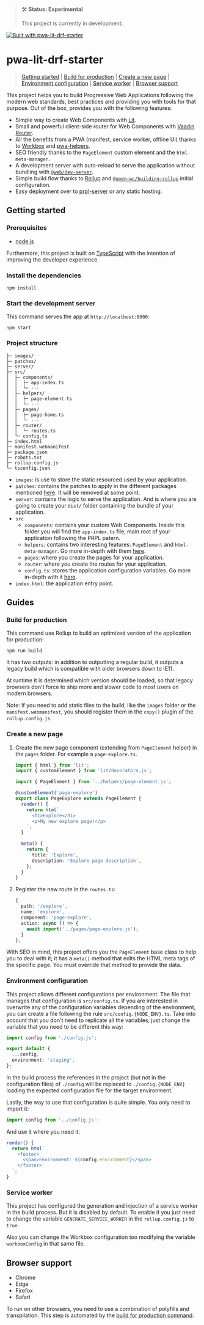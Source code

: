 > 🛠 **Status: Experimental**
>
> This project is currently in development.

[![Built with pwa-lit-drf-starter](https://img.shields.io/badge/built%20with-pwa--lit--template-blue)](https://github.com/mm25zamanian/pwa-lit-drf-starter 'Built with 
pwa-lit-drf-starter')

# pwa-lit-drf-starter

> [Getting started](#getting-started) | [Build for production](#build-for-production) | [Create a new page](#create-a-new-page) | [Environment configuration](#environment-configuration) | [Service worker](#service-worker) | [Browser support](#browser-support)

This project helps you to build Progressive Web Applications following the modern web standards, best practices and providing you with tools for that purpose. Out of the box, provides you with the following features:

- Simple way to create Web Components with [Lit](https://lit.dev).
- Small and powerful client-side router for Web Components with [Vaadin Router](https://vaadin.com/router).
- All the benefits from a PWA (manifest, service worker, offline UI) thanks to [Workbox](https://developers.google.com/web/tools/workbox) and [pwa-helpers](https://github.com/thepassle/pwa-helpers).
- SEO friendly thanks to the `PageElement` custom element and the `html-meta-manager`.
- A development server with auto-reload to serve the application without bundling with [`@web/dev-server`](https://modern-web.dev/docs/dev-server/overview/).
- Simple build flow thanks to [Rollup](https://rollupjs.org) and [`@open-wc/building-rollup`](https://open-wc.org/docs/building/rollup/) initial configuration.
- Easy deployment over to [prpl-server](https://github.com/Polymer/prpl-server) or any static hosting.

## Getting started

### Prerequisites

- [node.js](https://nodejs.org)

Furthermore, this project is built on [TypeScript](https://www.typescriptlang.org) with the intention of improving the developer experience.

### Install the dependencies

    npm install

### Start the development server

This command serves the app at `http://localhost:8000`:

    npm start

### Project structure

```
├─ images/
├─ patches/
├─ server/
├─ src/
│  ├─ components/
│  │  ├─ app-index.ts
│  │  └─ ···
│  ├─ helpers/
│  │  ├─ page-element.ts
│  │  └─ ···
│  ├─ pages/
│  │  ├─ page-home.ts
│  │  └─ ···
│  ├─ router/
│  │  └─ routes.ts
│  └─ config.ts
├─ index.html
├─ manifest.webmanifest
├─ package.json
├─ robots.txt
├─ rollup.config.js
└─ tsconfig.json
```

- `images`: is use to store the static resourced used by your application.
- `patches`: contains the patches to apply in the different packages mentioned [here](#things-to-be-aware). It will be removed at some point.
- `server`: contains the logic to serve the application. And is where you are going to create your `dist/` folder containing the bundle of your application.
- `src`
  - `components`: contains your custom Web Components. Inside this folder you will find the `app-index.ts` file, main root of your application following the PRPL patern.
  - `helpers`: contains two interesting features: `PageElement` and `html-meta-manager`. Go more in-depth with them [here](#create-a-new-page).
  - `pages`: where you create the pages for your application.
  - `router`: where you create the routes for your application.
  - `config.ts`: stores the application configuration variables. Go more in-depth with it [here](#environment-configuration).
- `index.html`: the application entry point.

## Guides

### Build for production

This command use Rollup to build an optimized version of the application for production:

    npm run build

It has two outputs: in addition to outputting a regular build, it outputs a legacy build which is compatible with older browsers down to IE11.

At runtime it is determined which version should be loaded, so that legacy browsers don't force to ship more and slower code to most users on modern browsers.

Note: If you need to add static files to the build, like the `images` folder or the `manifest.webmanifest`, you should register them in the `copy()` plugin of the `rollup.config.js`.

### Create a new page

1. Create the new page component (extending from `PageElement` helper) in the `pages` folder. For example a `page-explore.ts`.

   ```typescript
   import { html } from 'lit';
   import { customElement } from 'lit/decorators.js';

   import { PageElement } from '../helpers/page-element.js';

   @customElement('page-explore')
   export class PageExplore extends PageElement {
     render() {
       return html`
         <h1>Explore</h1>
         <p>My new explore page!</p>
       `;
     }

     meta() {
       return {
         title: 'Explore',
         description: 'Explore page description',
       };
     }
   }
   ```

2. Register the new route in the `routes.ts`:

   ```typescript
   {
     path: '/explore',
     name: 'explore',
     component: 'page-explore',
     action: async () => {
       await import('../pages/page-explore.js');
     }
   },
   ```

With SEO in mind, this project offers you the `PageElement` base class to help you to deal with it; it has a `meta()` method that edits the HTML meta tags of the specific page. You must override that method to provide the data.

### Environment configuration

This project allows different configurations per environment. The file that manages that configuration is `src/config.ts`. If you are interested in overwrite any of the configuration variables depending of the environment, you can create a file following the rule `src/config.{NODE_ENV}.ts`. Take into account that you don't need to replicate all the variables, just change the variable that you need to be different this way:

```typescript
import config from './config.js';

export default {
  ...config,
  environment: 'staging',
};
```

In the build process the references in the project (but not in the configuration files) of `./config` will be replaced to `./config.{NODE_ENV}` loading the expected configuration file for the target environment.

Lastly, the way to use that configuration is quite simple. You only need to import it:

```typescript
import config from '../config.js';
```

And use it where you need it:

```typescript
render() {
  return html`
    <footer>
      <span>Environment: ${config.environment}</span>
    </footer>
  `;
}
```

### Service worker

This project has configured the generation and injection of a service worker in the build process. But it is disabled by default. To enable it you just need to change the variable `GENERATE_SERVICE_WORKER` in the `rollup.config.js` to `true`.

Also you can change the Workbox configuration too modifying the variable `workboxConfig` in that same file.

## Browser support

- Chrome
- Edge
- Firefox
- Safari

To run on other browsers, you need to use a combination of polyfills and transpilation.
This step is automated by the [build for production command](#build-for-production).
